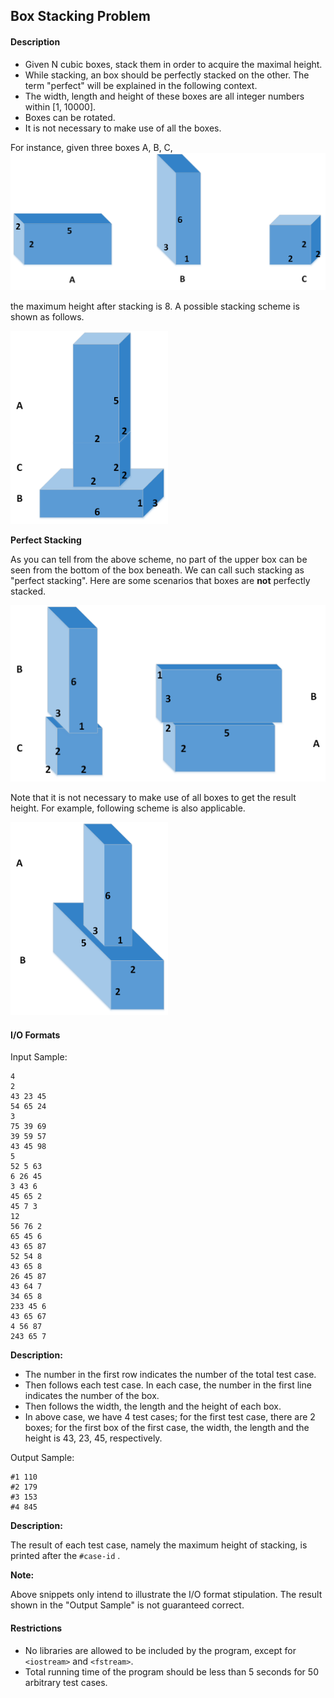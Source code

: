## Box Stacking Problem

#### Description

- Given N cubic boxes, stack them in order to acquire the maximal height.
- While stacking, an box should be perfectly stacked on the other. The term "perfect" will be explained in the following context.
- The width, length and height of these boxes are all integer numbers within [1, 10000].
- Boxes can be rotated.
- It is not necessary to make use of all the boxes.

For instance, given three boxes A, B, C,![](doc/three_boxes.png)

the maximum height after stacking is 8. A possible stacking scheme is shown as follows.

<img src="doc/stacking_three_boxes.png" width="50%">

**Perfect Stacking**

As you can tell from the above scheme, no part of the upper box can be seen from the bottom of the box beneath. We can call such stacking as "perfect stacking". Here are some scenarios that boxes are **not** perfectly stacked.

![](doc/imperfect_stackings.png)

Note that it is not necessary to make use of all boxes to get the result height. For example, following scheme is also applicable.

<img src="doc/ditching_one_box.png" width="50%">

#### I/O Formats

Input Sample:

```
4
2
43 23 45
54 65 24
3
75 39 69
39 59 57
43 45 98
5
52 5 63
6 26 45
3 43 6
45 65 2
45 7 3
12
56 76 2
65 45 6
43 65 87
52 54 8
43 65 8
26 45 87
43 64 7
34 65 8
233 45 6
43 65 67
4 56 87
243 65 7
```

**Description:**

- The number in the first row indicates the number of the total test case.
- Then follows each test case. In each case, the number in the first line indicates the number of the box. 
- Then follows the width, the length and the height of each box.
- In above case, we have 4 test cases; for the first test case, there are 2 boxes; for the first box of the first case, the width, the length and the height is 43, 23, 45, respectively.

Output Sample:

```
#1 110
#2 179
#3 153
#4 845
```

**Description:**

The result of each test case, namely the maximum height of stacking, is printed after the `#case-id` .

**Note:**

Above snippets only intend to illustrate the I/O format stipulation. The result shown in the "Output Sample" is not guaranteed correct.

#### Restrictions

- No libraries are allowed to be included by the program, except for `<iostream>` and `<fstream>`.
- Total running time of the program should be less than 5 seconds for 50 arbitrary test cases.